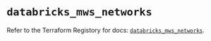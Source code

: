 # `databricks_mws_networks`

Refer to the Terraform Registory for docs: [`databricks_mws_networks`](https://www.terraform.io/docs/providers/databricks/r/mws_networks).
